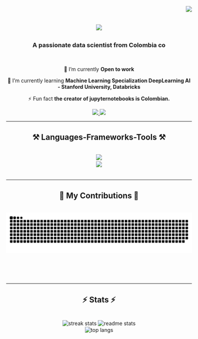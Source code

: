 <img align="right" src="https://visitor-badge.laobi.icu/badge?page_id=CJ7MO.CJ7MO" />

<h1 align="center">
    <img src="https://readme-typing-svg.herokuapp.com/?font=Righteous&size=35&center=true&vCenter=true&width=500&height=70&duration=4000&lines=Hi+There!+👋;+I'm+Cristian+Martínez!;" />
</h1>

<h3 align="center">A passionate data scientist from Colombia co</h3>

<br/>

<div align="center">
 
 🔭 I’m currently **Open to work**
 
 🌱 I’m currently learning **Machine Learning Specialization DeepLearning AI - Stanford University, Databricks**
 
 ⚡ Fun fact **the creator of jupyternotebooks is Colombian.**

 </div>
 
<div align="center"> 
  <a href="mailto:cristianjosumo@ufps.edu.co">
    <img src="https://img.shields.io/badge/Gmail-333333?style=for-the-badge&logo=gmail&logoColor=red" />
  </a>
  <a href="https://www.linkedin.com/in/cj7mo/" target="_blank">
    <img src="https://img.shields.io/badge/LinkedIn-0077B5?style=for-the-badge&logo=linkedin&logoColor=white" target="_blank" />
  </a>
</div>

 <hr/>
 
<h2 align="center">⚒️ Languages-Frameworks-Tools ⚒️</h2>
<br/>
<div align="center">
    <img src="https://skillicons.dev/icons?i=python,r,sklearn,tensorflow,opencv,github,figma,git" /><br>
    <img src="https://skillicons.dev/icons?i=bootstrap,html,css,vscode,java,mysql,angular,typescript" /><br>
</div>

<br/>
<hr/>

<div align="center">
  <h2>🐍 My Contributions 🐍</h2>
  <br>
  <img alt="snake eating my contributions" src="https://raw.githubusercontent.com/CJ7MO/CJ7MO/output/github-contribution-grid-snake.svg" />
  
  <br/><br/><br/>
</div>

<hr/>

<h2 align="center">⚡ Stats ⚡</h2>
<br>
<div align=center>
  <img width=390 src="https://github-readme-streak-stats-CJ7MO.vercel.app/?user=CJ7MO&count_private=true&theme=react&border_radius=10" alt="streak stats"/>
  <img width=390 src="https://github-readme-stats-CJ7MO.vercel.app/api?username=CJ7MO&count_private=true&show_icons=true&theme=react&rank_icon=github&border_radius=10" alt="readme stats" />
  <br/>
  <img width=325 align="center" src="https://github-readme-stats-CJ7MO.vercel.app/api/top-langs/?username=salesp07&hide=HTML&langs_count=8&layout=compact&theme=react&border_radius=10&size_weight=0.5&count_weight=0.5&exclude_repo=github-readme-stats" alt="top langs" />
</div>
<br><br/>
